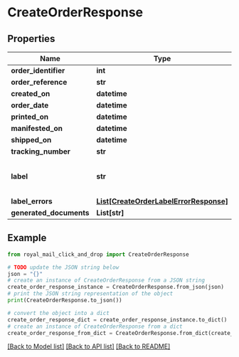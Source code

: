 # CreateOrderResponse


## Properties

Name | Type | Description | Notes
------------ | ------------- | ------------- | -------------
**order_identifier** | **int** |  | 
**order_reference** | **str** |  | [optional] 
**created_on** | **datetime** |  | 
**order_date** | **datetime** |  | [optional] 
**printed_on** | **datetime** |  | [optional] 
**manifested_on** | **datetime** |  | [optional] 
**shipped_on** | **datetime** |  | [optional] 
**tracking_number** | **str** |  | [optional] 
**label** | **str** | label in format base64 string | [optional] 
**label_errors** | [**List[CreateOrderLabelErrorResponse]**](CreateOrderLabelErrorResponse.md) |  | [optional] 
**generated_documents** | **List[str]** |  | [optional] 

## Example

```python
from royal_mail_click_and_drop import CreateOrderResponse

# TODO update the JSON string below
json = "{}"
# create an instance of CreateOrderResponse from a JSON string
create_order_response_instance = CreateOrderResponse.from_json(json)
# print the JSON string representation of the object
print(CreateOrderResponse.to_json())

# convert the object into a dict
create_order_response_dict = create_order_response_instance.to_dict()
# create an instance of CreateOrderResponse from a dict
create_order_response_from_dict = CreateOrderResponse.from_dict(create_order_response_dict)
```
[[Back to Model list]](../README_AUTO.md#documentation-for-models) [[Back to API list]](../README_AUTO.md#documentation-for-api-endpoints) [[Back to README]](../README_AUTO.md)


